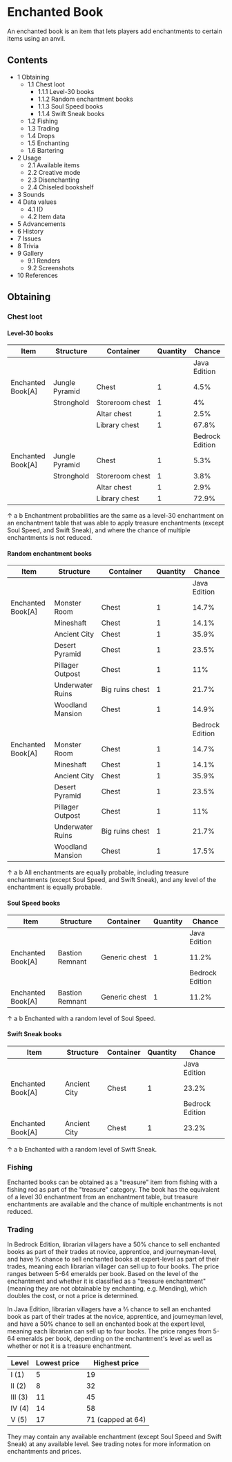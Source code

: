 # Enchanted Book
An enchanted book is an item that lets players add enchantments to certain items using an anvil.

## Contents
- 1 Obtaining
	- 1.1 Chest loot
		- 1.1.1 Level-30 books
		- 1.1.2 Random enchantment books
		- 1.1.3 Soul Speed books
		- 1.1.4 Swift Sneak books
	- 1.2 Fishing
	- 1.3 Trading
	- 1.4 Drops
	- 1.5 Enchanting
	- 1.6 Bartering
- 2 Usage
	- 2.1 Available items
	- 2.2 Creative mode
	- 2.3 Disenchanting
	- 2.4 Chiseled bookshelf
- 3 Sounds
- 4 Data values
	- 4.1 ID
	- 4.2 Item data
- 5 Advancements
- 6 History
- 7 Issues
- 8 Trivia
- 9 Gallery
	- 9.1 Renders
	- 9.2 Screenshots
- 10 References

## Obtaining
### Chest loot
#### Level-30 books
| Item              | Structure      | Container       | Quantity | Chance          |
|-------------------|----------------|-----------------|----------|-----------------|
|                   |                |                 |          | Java Edition    |
| Enchanted Book[A] | Jungle Pyramid | Chest           | 1        | 4.5%            |
|                   | Stronghold     | Storeroom chest | 1        | 4%              |
|                   |                | Altar chest     | 1        | 2.5%            |
|                   |                | Library chest   | 1        | 67.8%           |
|                   |                |                 |          | Bedrock Edition |
| Enchanted Book[A] | Jungle Pyramid | Chest           | 1        | 5.3%            |
|                   | Stronghold     | Storeroom chest | 1        | 3.8%            |
|                   |                | Altar chest     | 1        | 2.9%            |
|                   |                | Library chest   | 1        | 72.9%           |


↑ a b Enchantment probabilities are the same as a level-30 enchantment on an enchantment table that was able to apply treasure enchantments (except Soul Speed, and Swift Sneak), and where the chance of multiple enchantments is not reduced.


#### Random enchantment books
| Item              | Structure        | Container       | Quantity | Chance          |
|-------------------|------------------|-----------------|----------|-----------------|
|                   |                  |                 |          | Java Edition    |
| Enchanted Book[A] | Monster Room     | Chest           | 1        | 14.7%           |
|                   | Mineshaft        | Chest           | 1        | 14.1%           |
|                   | Ancient City     | Chest           | 1        | 35.9%           |
|                   | Desert Pyramid   | Chest           | 1        | 23.5%           |
|                   | Pillager Outpost | Chest           | 1        | 11%             |
|                   | Underwater Ruins | Big ruins chest | 1        | 21.7%           |
|                   | Woodland Mansion | Chest           | 1        | 14.9%           |
|                   |                  |                 |          | Bedrock Edition |
| Enchanted Book[A] | Monster Room     | Chest           | 1        | 14.7%           |
|                   | Mineshaft        | Chest           | 1        | 14.1%           |
|                   | Ancient City     | Chest           | 1        | 35.9%           |
|                   | Desert Pyramid   | Chest           | 1        | 23.5%           |
|                   | Pillager Outpost | Chest           | 1        | 11%             |
|                   | Underwater Ruins | Big ruins chest | 1        | 21.7%           |
|                   | Woodland Mansion | Chest           | 1        | 17.5%           |


↑ a b All enchantments are equally probable, including treasure enchantments (except Soul Speed, and Swift Sneak), and any level of the enchantment is equally probable.


#### Soul Speed books
| Item              | Structure       | Container     | Quantity | Chance          |
|-------------------|-----------------|---------------|----------|-----------------|
|                   |                 |               |          | Java Edition    |
| Enchanted Book[A] | Bastion Remnant | Generic chest | 1        | 11.2%           |
|                   |                 |               |          | Bedrock Edition |
| Enchanted Book[A] | Bastion Remnant | Generic chest | 1        | 11.2%           |


↑ a b Enchanted with a random level of Soul Speed.


#### Swift Sneak books
| Item              | Structure    | Container | Quantity | Chance          |
|-------------------|--------------|-----------|----------|-----------------|
|                   |              |           |          | Java Edition    |
| Enchanted Book[A] | Ancient City | Chest     | 1        | 23.2%           |
|                   |              |           |          | Bedrock Edition |
| Enchanted Book[A] | Ancient City | Chest     | 1        | 23.2%           |


↑ a b Enchanted with a random level of Swift Sneak.


### Fishing
Enchanted books can be obtained as a "treasure" item from fishing with a fishing rod as part of the "treasure" category. The book has the equivalent of a level 30 enchantment from an enchantment table, but treasure enchantments are available and the chance of multiple enchantments is not reduced.

### Trading
In Bedrock Edition, librarian villagers have a 50% chance to sell enchanted books as part of their trades at novice, apprentice, and journeyman-level, and have 1⁄3 chance to sell enchanted books at expert-level as part of their trades, meaning each librarian villager can sell up to four books. The price ranges between 5-64 emeralds per book. Based on the level of the enchantment and whether it is classified as a "treasure enchantment" (meaning they are not obtainable by enchanting, e.g. Mending), which doubles the cost, or not a price is determined.

In Java Edition, librarian villagers have a 2⁄3 chance to sell an enchanted book as part of their trades at the novice, apprentice, and journeyman level, and have a 50% chance to sell an enchanted book at the expert level, meaning each librarian can sell up to four books. The price ranges from 5-64 emeralds per book, depending on the enchantment's level as well as whether or not it is a treasure enchantment.

| Level   | Lowest price | Highest price     |
|---------|--------------|-------------------|
| I (1)   | 5            | 19                |
| II (2)  | 8            | 32                |
| III (3) | 11           | 45                |
| IV (4)  | 14           | 58                |
| V (5)   | 17           | 71 (capped at 64) |

They may contain any available enchantment (except Soul Speed and Swift Sneak) at any available level. See trading notes for more information on enchantments and prices.

